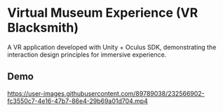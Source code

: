 # Virtual Museum Experience (VR Blacksmith)
A VR application developed with Unity + Oculus SDK, demonstrating the interaction design principles for immersive experience.

## Demo
https://user-images.githubusercontent.com/89789038/232566902-fc3550c7-4e16-47b7-86e4-29b69a01d704.mp4
